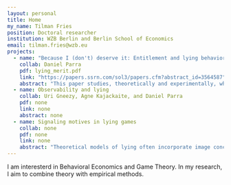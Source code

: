 ```yaml
---
layout: personal
title: Home
my_name: Tilman Fries
position: Doctoral researcher
institution: WZB Berlin and Berlin School of Economics
email: tilman.fries@wzb.eu
projects:
  - name: "Because I (don't) deserve it: Entitlement and lying behavior"
    collab: Daniel Parra
    pdf: lying_merit.pdf
    link: "https://papers.ssrn.com/sol3/papers.cfm?abstract_id=3564587"
    abstract: "This paper studies, theoretically and experimentally, whether the entitlement effect created by deservingness affects the willingness to lie. In a laboratory experiment, we compare the lying behavior of high-endowment participants with low-endowment participants. In one treatment, the allocation of the endowment is decided by participants' effort, and in the other, it is determined by a random draw. When participants lie to keep money directly determined by their effort, those who receive the high endowment lie more than those who receive the low endowment. In contrast, when income is determined by a random draw, lying is the same regardless of the endowment. These findings are consistent with our model of relative entitlement concerns where less deserving individuals are discouraged from lying because they believe that other individuals are more deserving than themselves."
  - name: Observability and lying
    collab: Uri Gneezy, Agne Kajackaite, and Daniel Parra
    pdf: none
    link: none
    abstract: none
  - name: Signaling motives in lying games
    collab: none
    pdf: none
    link: none
    abstract: "Theoretical models of lying often incorporate image concerns. They usually assume that individuals care about a social image that depends on the probability with which an observer believes they lied. I develop an image model where agents instead want to appear intrinsically honest. The model identifies an additional effect that might influence lying. In addition to not liking being suspected of lying, observers might be more tolerant of liars that have good reasons to lie. I test the theoretical predictions in an experiment. In contrast to the previous literature, the experimental results show no evidence that image concerns influence lying behavior. I investigate the relationship between beliefs and behavior and conclude that beliefs about lying have little causal influence on behavior."
---
```


I am interesterd in Behavioral Economics and Game Theory. In my research, I aim to combine theory with empirical methods.
